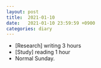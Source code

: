 ```yaml
---
layout: post
title:  2021-01-10
date:   2021-01-10 23:59:59 +0900
categories: diary
---
```


- [Research] writing 3 hours
- [Study] reading 1 hour
- Normal Sunday.
